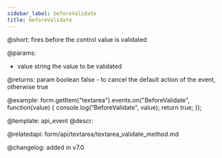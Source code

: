 ```yaml
---
sidebar_label: beforeValidate
title: beforeValidate
---          
```


@short: fires before the control value is validated
 

@params:
- value       string  the value to be validated

@returns:
param   boolean     false - to cancel the default action of the event, otherwise true

@example:
form.getItem("textarea").events.on("BeforeValidate", function(value) {
    console.log("BeforeValidate", value);
    return true;
});


@template: api_event
@descr:

@relatedapi: form/api/textarea/textarea_validate_method.md

@changelog: added in v7.0
